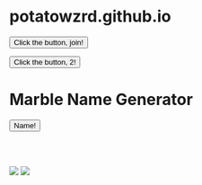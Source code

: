 # potatowzrd.github.io

<button type="button" onclick="clicked()">Click the button, join!</button>

<button type="button" onclick="clicked2()">Click the button, 2!</button>

<script>
    const ws = new WebSocket('wss://strainlessly-transfusive-ahmed.ngrok-free.dev');

    ws.addEventListener('open', () => 
        { console.log('Connected to WebSocket server'); ws.send('{\"type\":\"connect\",\"client\":\"client\"}'); });
    
    ws.addEventListener('message', (event) => 
        { console.log(event.data);});
</script>

<script>
function clicked() {
    console.log('button clickwed');
    ws.send('{\"type\":\"button\",\"client\":\"abrahma\"}'); 
};
</script>

<script>
function clicked2() {
    console.log('second buttonr');
    ws.send('{\"type\":\"button2\",\"client\":\"abrahma\"}'); 
};
</script>

<h1>Marble Name Generator</h1>

<button type="button" onclick="nameGen()">Name!</button>

<br>
<br>

<script>

function nameGen()
{
var fNames = Array("Red", "Orange", "Yellow", "Green", "Blue", "Purple", "Pink", "White", "Black", "Brown", "Gold", "Silver", "Bronze", "Copper", "Platinum", "Glass", "Metal", "Paper", "Plastic", "Wooden", "Hot", "Wet", "Windy", "Stinky", "Electric", "Salty", "Sour", "Sweet", "Savory", "Bitter", "Lavender", "Olive", "Huge", "Tiny", "Average", "Happy", "Sad", "Angry", "Lovely", "Devious", "Fancy", "Cursed", "Special", "Glitchy", "Shiny", "Bouncy", "Heavy", "Light", "Dark", "Coral", "Empty", "Single", "Double", "Triple", "Super", "Lucky", "Retro", "Neon", "Cute", "The", "Slow", "Fast", "Still", "Strong", "Weak", "Summer", "Winter", "Spring", "Fall", "Pretty", "Deadly", "Killer", "Agent", "Doctor", "Clear", "Digital", "Bloody", "Funny", "Rich", "Poor", "Good", "Evil", "Imaginary", "Impossible", "Actual", "Video", "Inch", "Final", "Mozzarella", "Marble", "Spicy", "Radioactive", "Jovial", "Innocent", "Mega", "Jazzy", "Crazy", "Free", "Clover", "Potato");

var fname = fNames[Math.floor(Math.random() * fNames.length)];
document.getElementById('fname').innerHTML = fname;

var sNames = Array("Red", "Orange", "Yellow", "Green", "Blue", "Purple", "Pink", "White", "Black", "Brown", "Gold", "Silver", "Bronze", "Copper", "Platinum", "Diamond", "Emerald", "Ruby", "Crystal", "Obsidian", "Rice", "Bread", "Cookie", "Cake", "Pasta", "Dog", "Cat", "Snail", "Fox", "Horse", "Bird", "Fish", "Ant", "Lion", "Spider", "Rain", "Tornado", "Tsunami", "Cloud", "Hurricane", "Pirate", "Ninja", "Wizard", "Samurai", "Robot", "Apple", "Banana", "Grape", "Cherry", "Lemon", "Dream", "Moon", "Sun", "Comet", "Sky", "Mushroom", "Flower", "Rock", "Tree", "Seed", "Angel", "Devil", "Unicorn", "Dragon", "Fairy", "Barbeque", "Pickle", "Mustard", "Mayo", "Ketchup", "Vanilla", "Chocolate", "Mint", "Sprinkle", "Stardust", "King", "Queen", "Royal", "Ballad", "Jester", "Honey", "Waffle", "Soup", "Egg", "Sandwich", "Heart", "Bone", "Gamble", "Soul", "Mania", "Nerd", "Comrade", "Trash", "Panic", "Snake", "Bullet", "Butter", "Pizza", "Sock", "Bee");

var sname = sNames[Math.floor(Math.random() * sNames.length)];
document.getElementById('sname').innerHTML = sname;
}

</script>

<span id="fname"></span>
<span id="sname"></span>

<div class="container">
    <img src="marbleBase" />
    <img src="bottom" class="bottom" />
</div>
